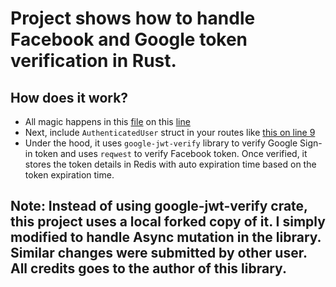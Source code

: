 # Project shows how to handle Facebook and Google token verification in Rust.

## How does it work?
* All magic happens in this [file](https://github.com/jbham/actix-fb-google-login/blob/master/src/auth.rs) on this [line](https://github.com/jbham/actix-fb-google-login/blob/74a99d73199d59f1a1c16efcad57057a56f75f80/src/auth.rs#L73)
* Next, include ```AuthenticatedUser``` struct in your routes like [this on line 9](https://github.com/jbham/actix-fb-google-login/blob/master/src/user/routes.rs)
* Under the hood, it uses ```google-jwt-verify``` library to verify Google Sign-in token and uses ```reqwest``` to verify Facebook token. Once verified, it stores the token details in Redis with auto expiration time based on the token expiration time.

## Note: Instead of using google-jwt-verify crate, this project uses a local forked copy of it. I simply modified to handle Async mutation in the library. Similar changes were submitted by other user. All credits goes to the author of this library. 

